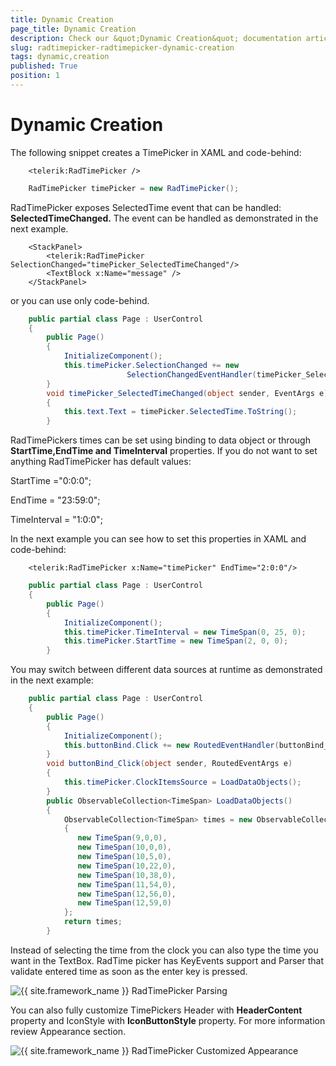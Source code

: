 ```yaml
---
title: Dynamic Creation
page_title: Dynamic Creation
description: Check our &quot;Dynamic Creation&quot; documentation article for the RadTimePicker {{ site.framework_name }} control.
slug: radtimepicker-radtimepicker-dynamic-creation
tags: dynamic,creation
published: True
position: 1
---
```


# Dynamic Creation

The following snippet creates a TimePicker in XAML and code-behind:



```XAML
	<telerik:RadTimePicker />
```



```C#
	RadTimePicker timePicker = new RadTimePicker();
```

RadTimePicker exposes  SelectedTime event that can be handled: __SelectedTimeChanged.__ The event can be handled as demonstrated in the next example.



```XAML
	<StackPanel>
	    <telerik:RadTimePicker SelectionChanged="timePicker_SelectedTimeChanged"/>
	    <TextBlock x:Name="message" />
	</StackPanel>
```

or you can use only code-behind.



```C#
	public partial class Page : UserControl
	{
	    public Page()
	    {
	        InitializeComponent();
	        this.timePicker.SelectionChanged += new
	                      SelectionChangedEventHandler(timePicker_SelectedTimeChanged);
	    }
	    void timePicker_SelectedTimeChanged(object sender, EventArgs e)
	    {
	        this.text.Text = timePicker.SelectedTime.ToString();
	    }
```

RadTimePickers times can be set using binding to data object or through __StartTime,EndTime and TimeInterval__ properties. If you do not want to set anything RadTimePicker has default values:

StartTime ="0:0:0";

EndTime = "23:59:0";

TimeInterval = "1:0:0";

In the next example you can see how to set this properties in XAML and code-behind:



```XAML
	<telerik:RadTimePicker x:Name="timePicker" EndTime="2:0:0"/>
```



```C#
	public partial class Page : UserControl
	{
	    public Page()
	    {
	        InitializeComponent();
	        this.timePicker.TimeInterval = new TimeSpan(0, 25, 0);
	        this.timePicker.StartTime = new TimeSpan(2, 0, 0);
	    }
```

You may switch between different data sources at runtime as demonstrated in the next example:



```C#
	public partial class Page : UserControl
	{
	    public Page()
	    {
	        InitializeComponent();
	        this.buttonBind.Click += new RoutedEventHandler(buttonBind_Click);
	    }
	    void buttonBind_Click(object sender, RoutedEventArgs e)
	    {
	        this.timePicker.ClockItemsSource = LoadDataObjects();
	    }
	    public ObservableCollection<TimeSpan> LoadDataObjects()
	    {
	        ObservableCollection<TimeSpan> times = new ObservableCollection<TimeSpan>()
	        { 
	           new TimeSpan(9,0,0),
	           new TimeSpan(10,0,0),
	           new TimeSpan(10,5,0),
	           new TimeSpan(10,22,0),
	           new TimeSpan(10,38,0),
	           new TimeSpan(11,54,0),
	           new TimeSpan(12,56,0),
	           new TimeSpan(12,59,0)
	        };
	        return times;
	    }
```

Instead of selecting the time from the clock you can also type the time you want in the TextBox. RadTime picker has KeyEvents support and Parser that validate entered time as soon as the enter key is pressed.

![{{ site.framework_name }} RadTimePicker Parsing](images/Parser.jpg)

You can also fully customize TimePickers Header with __HeaderContent__ property and IconStyle with __IconButtonStyle__ property. For more information review Appearance section.

![{{ site.framework_name }} RadTimePicker Customized Appearance](images/Styles.jpg)